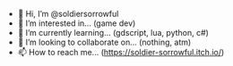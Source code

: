 - 👋 Hi, I’m @soldiersorrowful
- 👀 I’m interested in... (game dev)
- 🌱 I’m currently learning... (gdscript, lua, python, c#)
- 💞️ I’m looking to collaborate on... (nothing, atm)
- 📫 How to reach me... (https://soldier-sorrowful.itch.io/)

<!---
soldiersorrowful/soldiersorrowful is a ✨ special ✨ repository because its `README.md` (this file) appears on your GitHub profile.
You can click the Preview link to take a look at your changes.
--->
